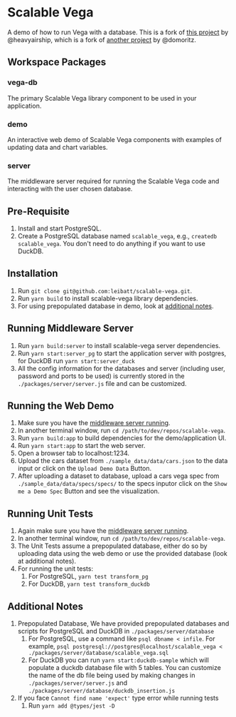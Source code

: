 # Scalable Vega

A demo of how to run Vega with a database. This is a fork of [this project](https://github.com/heavyairship/scalable-vega) by @heavyairship, which is a fork of [another project](https://github.com/vega/scalable-vega) by @domoritz.

## Workspace Packages
### vega-db
The primary Scalable Vega library component to be used in your application.

### demo
An interactive web demo of Scalable Vega components with examples of updating data and chart variables.

### server
The middleware server required for running the Scalable Vega code and interacting with the user chosen database.


## Pre-Requisite
1. Install and start PostgreSQL.
2. Create a PostgreSQL database named `scalable_vega`, e.g., `createdb scalable_vega`. You don't need to do anything if you want to use DuckDB.

## Installation
1. Run `git clone git@github.com:leibatt/scalable-vega.git`.
2. Run `yarn build` to install scalable-vega library dependencies.
3. For using prepopulated database in demo, look at [additional notes](#additional-notes).

## Running Middleware Server
1. Run `yarn build:server` to install scalable-vega server dependencies.
2. Run `yarn start:server_pg` to start the application server with postgres, for DuckDB run `yarn start:server_duck`
2. All the config information for the databases and server (including user, password and ports to be used) is currently stored in the `./packages/server/server.js` file and can be customized.

## Running the Web Demo
1. Make sure you have the [middleware server running](#running-middleware-server).
2. In another terminal window, run `cd /path/to/dev/repos/scalable-vega`.
3. Run `yarn build:app` to build dependencies for the demo/application UI.
4. Run `yarn start:app` to start the web server.
5. Open a browser tab to localhost:1234.
6. Upload the cars dataset from `./sample_data/data/cars.json` to the data input or click on the `Upload Demo Data` Button.
7. After uploading a dataset to database, upload a cars vega spec from `./sample_data/data/specs/specs/` to the specs inputor click on the `Show me a Demo Spec` Button and see the visualization.

## Running Unit Tests
1. Again make sure you have the [middleware server running](#running-middleware-server). 
2. In another terminal window, run `cd /path/to/dev/repos/scalable-vega`. 
3. The Unit Tests assume a prepopulated database, either do so by uploading data using the web demo or use the provided database (look at additional notes).
4. For running the unit tests:
    1. For PostgreSQL, `yarn test transform_pg`
    2. For DuckDB, `yarn test transform_duckdb`

## Additional Notes
1. Prepopulated Database, We have provided prepopulated databases and scripts for PostgreSQL and DuckDB in `./packages/server/database`
    1. For PostgreSQL, use a command like `psql dbname < infile`. For example, `psql postgresql://postgres@localhost/scalable_vega < ./packages/server/database/scalable_vega.sql`
    2. For DuckDB you can run `yarn start:duckdb-sample` which will populate a duckdb database file with 5 tables. You can customize the name of the db file being used by making changes in `./packages/server/server.js` and `./packages/server/database/duckdb_insertion.js`
2. If you face `Cannot find name 'expect'` type error while running tests
    1. Run `yarn add @types/jest -D`
